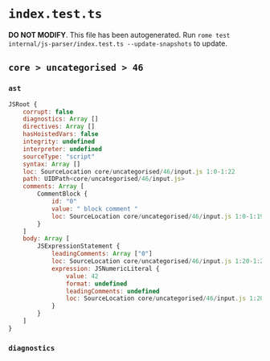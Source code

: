 # `index.test.ts`

**DO NOT MODIFY**. This file has been autogenerated. Run `rome test internal/js-parser/index.test.ts --update-snapshots` to update.

## `core > uncategorised > 46`

### `ast`

```javascript
JSRoot {
	corrupt: false
	diagnostics: Array []
	directives: Array []
	hasHoistedVars: false
	integrity: undefined
	interpreter: undefined
	sourceType: "script"
	syntax: Array []
	loc: SourceLocation core/uncategorised/46/input.js 1:0-1:22
	path: UIDPath<core/uncategorised/46/input.js>
	comments: Array [
		CommentBlock {
			id: "0"
			value: " block comment "
			loc: SourceLocation core/uncategorised/46/input.js 1:0-1:19
		}
	]
	body: Array [
		JSExpressionStatement {
			leadingComments: Array ["0"]
			loc: SourceLocation core/uncategorised/46/input.js 1:20-1:22
			expression: JSNumericLiteral {
				value: 42
				format: undefined
				leadingComments: undefined
				loc: SourceLocation core/uncategorised/46/input.js 1:20-1:22
			}
		}
	]
}
```

### `diagnostics`

```

```
